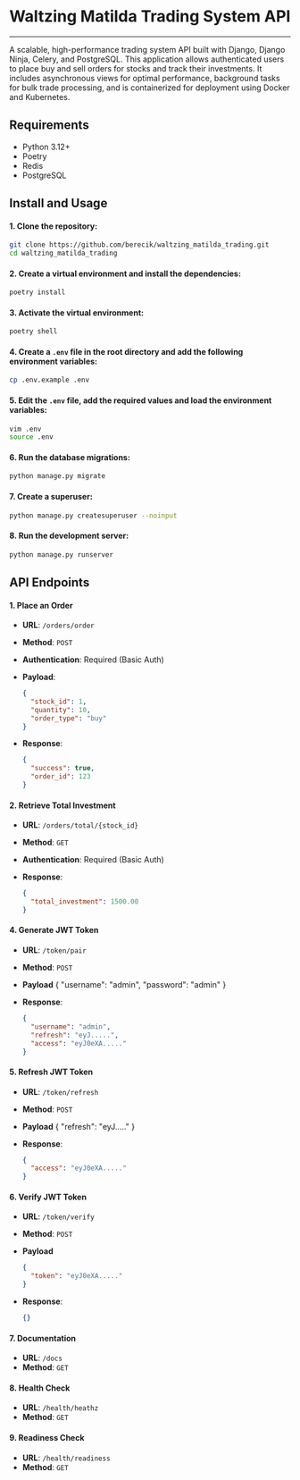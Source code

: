 # Waltzing Matilda Trading System API

---

A scalable, high-performance trading system API built with Django, Django Ninja, Celery, and PostgreSQL. This application allows authenticated users to place buy and sell orders for stocks and track their investments. It includes asynchronous views for optimal performance, background tasks for bulk trade processing, and is containerized for deployment using Docker and Kubernetes.

## Requirements

- Python 3.12+
- Poetry
- Redis
- PostgreSQL

## Install and Usage

#### 1. Clone the repository:

```bash
git clone https://github.com/berecik/waltzing_matilda_trading.git
cd waltzing_matilda_trading
```

#### 2. Create a virtual environment and install the dependencies:

```bash
poetry install
```

#### 3. Activate the virtual environment:

```bash
poetry shell
```

#### 4. Create a `.env` file in the root directory and add the following environment variables:

```bash
cp .env.example .env
```

#### 5. Edit the `.env` file, add the required values and load the environment variables:

```bash
vim .env
source .env
```

#### 6. Run the database migrations:

```bash
python manage.py migrate
```

#### 7. Create a superuser:

```bash
python manage.py createsuperuser --noinput
```

#### 8. Run the development server:

```bash
python manage.py runserver
```

## API Endpoints

#### 1. Place an Order

- **URL**: `/orders/order`
- **Method**: `POST`
- **Authentication**: Required (Basic Auth)
- **Payload**:

  ```json
  {
    "stock_id": 1,
    "quantity": 10,
    "order_type": "buy"
  }
  ```
- **Response**:

  ```json
  {
    "success": true,
    "order_id": 123
  }
  ```

#### 2. Retrieve Total Investment

- **URL**: `/orders/total/{stock_id}`
- **Method**: `GET`
- **Authentication**: Required (Basic Auth)
- **Response**:

  ```json
  {
    "total_investment": 1500.00
  }
  ```
  
#### 4. Generate JWT Token

- **URL**: `/token/pair`
- **Method**: `POST`
- **Payload**
  {
    "username": "admin",
    "password": "admin"
  }
- **Response**:

  ```json
  {
    "username": "admin",
    "refresh": "eyJ.....",
    "access": "eyJ0eXA....."
  }
  ```

#### 5. Refresh JWT Token

- **URL**: `/token/refresh`
- **Method**: `POST`
- **Payload**
    {
        "refresh": "eyJ....."
    }
- **Response**:

  ```json
  {
    "access": "eyJ0eXA....."
  }
  ```

#### 6. Verify JWT Token

- **URL**: `/token/verify`
- **Method**: `POST`
- **Payload**

  ```json
  {
    "token": "eyJ0eXA....."
  }
  ```
  
- **Response**:

  ```json
  {}
  ```

#### 7. Documentation

- **URL**: `/docs`
- **Method**: `GET`

#### 8. Health Check

- **URL**: `/health/heathz`
- **Method**: `GET`


#### 9. Readiness Check

- **URL**: `/health/readiness`
- **Method**: `GET`